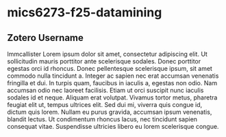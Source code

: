 # mics6273-f25-datamining
## Zotero Username
lmmcallister
Lorem ipsum dolor sit amet, consectetur adipiscing elit. Ut sollicitudin mauris porttitor ante scelerisque sodales. Donec porttitor egestas orci id rhoncus. Donec pellentesque scelerisque ipsum, sit amet commodo nulla tincidunt a. Integer ac sapien nec erat accumsan venenatis fringilla et dui. In turpis quam, faucibus in iaculis a, egestas non odio. Nam accumsan odio nec laoreet facilisis. Etiam ut orci suscipit nunc iaculis sodales id et neque. Aliquam erat volutpat. Vivamus tortor metus, pharetra feugiat elit ut, tempus ultrices elit. Sed dui mi, viverra quis congue id, dictum quis lorem. Nullam eu purus gravida, accumsan ipsum venenatis, blandit lectus. Ut condimentum rhoncus lacus, nec tincidunt sapien consequat vitae. Suspendisse ultricies libero eu lorem scelerisque congue.
